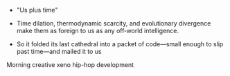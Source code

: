 - "Us plus time"
- Time dilation, thermodynamic scarcity, and evolutionary divergence make them as foreign to us as any off‑world intelligence.

- So it folded its last cathedral into a packet of code—small enough to slip past time—and mailed it to us

Morning creative xeno hip-hop development
